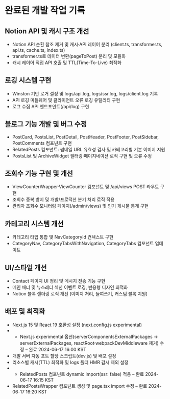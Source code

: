 # 완료된 개발 작업 기록

## Notion API 및 캐시 구조 개선
- Notion API 순환 참조 제거 및 캐시·API 레이어 분리 (client.ts, transformer.ts, api.ts, cache.ts, index.ts)
- transformer.ts로 데이터 변환(pageToPost) 분리 및 모듈화
- 캐시 레이어 직접 API 호출 및 TTL(Time-To-Live) 최적화

## 로깅 시스템 구현
- Winston 기반 로거 설정 및 logs/api.log, logs/ssr.log, logs/client.log 기록
- API 로깅 미들웨어 및 클라이언트 오류 로깅 유틸리티 구현
- 로그 수집 API 엔드포인트(/api/log) 구현

## 블로그 기능 개발 및 버그 수정
- PostCard, PostsList, PostDetail, PostHeader, PostFooter, PostSidebar, PostComments 컴포넌트 구현
- RelatedPosts 컴포넌트: 썸네일 URL 유효성 검사 및 카테고리별 기본 이미지 지원
- PostsList 및 ArchiveWidget 필터링·페이지네이션 로직 구현 및 오류 수정

## 조회수 기능 구현 및 개선
- ViewCounterWrapper·ViewCounter 컴포넌트 및 /api/views POST 라우트 구현
- 조회수 중복 방지 및 개발/프로덕션 분기 처리 로직 적용
- 관리자 조회수 모니터링 페이지(/admin/views) 및 인기 게시물 통계 구현

## 카테고리 시스템 개선
- 카테고리 타입 통합 및 NavCategoryId 컨텍스트 구현
- CategoryNav, CategoryTabsWithNavigation, CategoryTabs 컴포넌트 업데이트

## UI/스타일 개선
- Contact 페이지 UI 정리 및 메시지 전송 기능 구현
- 메인 배너 및 뉴스레터 섹션 이벤트 로깅, 반응형 디자인 최적화
- Notion 블록 렌더링 로직 개선 (이미지 처리, 들여쓰기, 커스텀 블록 지원)

## 배포 및 최적화
- Next.js 15 및 React 19 호환성 설정 (next.config.js experimental)
- - Next.js experimental 옵션(serverComponentsExternalPackages → serverExternalPackages, reactRoot·webpackDevMiddleware 제거) 수정 – 완료 2024-06-17 16:00 KST
- 개발 서버 자동 포트 할당 스크립트(dev.js) 및 배포 설정
- 리소스별 캐시(TTL) 최적화 및 logs 폴더 HMR 감시 제외 설정
- - RelatedPosts 컴포넌트 dynamic import(ssr: false) 적용 – 완료 2024-06-17 16:15 KST
- RelatedPostsWrapper 컴포넌트 생성 및 page.tsx import 수정 – 완료 2024-06-17 16:20 KST